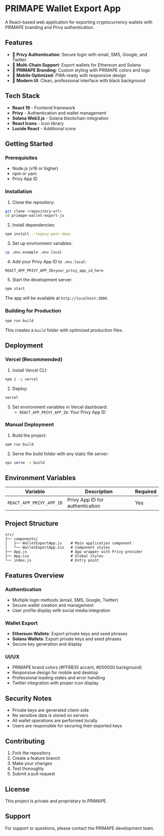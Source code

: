 # PRIMAPE Wallet Export App

A React-based web application for exporting cryptocurrency wallets with PRIMAPE branding and Privy authentication.

## Features

- 🔐 **Privy Authentication**: Secure login with email, SMS, Google, and Twitter
- 💼 **Multi-Chain Support**: Export wallets for Ethereum and Solana
- 🎨 **PRIMAPE Branding**: Custom styling with PRIMAPE colors and logo
- 📱 **Mobile Optimized**: PWA-ready with responsive design
- 🚀 **Modern UI**: Clean, professional interface with black background

## Tech Stack

- **React 19** - Frontend framework
- **Privy** - Authentication and wallet management
- **Solana Web3.js** - Solana blockchain integration
- **React Icons** - Icon library
- **Lucide React** - Additional icons

## Getting Started

### Prerequisites

- Node.js (v16 or higher)
- npm or yarn
- Privy App ID

### Installation

1. Clone the repository:
```bash
git clone <repository-url>
cd primape-wallet-export-js
```

2. Install dependencies:
```bash
npm install --legacy-peer-deps
```

3. Set up environment variables:
```bash
cp .env.example .env.local
```

4. Add your Privy App ID to `.env.local`:
```
REACT_APP_PRIVY_APP_ID=your_privy_app_id_here
```

5. Start the development server:
```bash
npm start
```

The app will be available at `http://localhost:3000`.

### Building for Production

```bash
npm run build
```

This creates a `build` folder with optimized production files.

## Deployment

### Vercel (Recommended)

1. Install Vercel CLI:
```bash
npm i -g vercel
```

2. Deploy:
```bash
vercel
```

3. Set environment variables in Vercel dashboard:
   - `REACT_APP_PRIVY_APP_ID`: Your Privy App ID

### Manual Deployment

1. Build the project:
```bash
npm run build
```

2. Serve the build folder with any static file server:
```bash
npx serve -s build
```

## Environment Variables

| Variable | Description | Required |
|----------|-------------|----------|
| `REACT_APP_PRIVY_APP_ID` | Privy App ID for authentication | Yes |

## Project Structure

```
src/
├── components/
│   ├── WalletExportApp.js    # Main application component
│   └── WalletExportApp.css   # Component styles
├── App.js                    # App wrapper with Privy provider
├── App.css                   # Global styles
└── index.js                  # Entry point
```

## Features Overview

### Authentication
- Multiple login methods (email, SMS, Google, Twitter)
- Secure wallet creation and management
- User profile display with social media integration

### Wallet Export
- **Ethereum Wallets**: Export private keys and seed phrases
- **Solana Wallets**: Export private keys and seed phrases
- Secure key generation and display

### UI/UX
- PRIMAPE brand colors (#FF6B35 accent, #000000 background)
- Responsive design for mobile and desktop
- Professional loading states and error handling
- Twitter integration with proper icon display

## Security Notes

- Private keys are generated client-side
- No sensitive data is stored on servers
- All wallet operations are performed locally
- Users are responsible for securing their exported keys

## Contributing

1. Fork the repository
2. Create a feature branch
3. Make your changes
4. Test thoroughly
5. Submit a pull request

## License

This project is private and proprietary to PRIMAPE.

## Support

For support or questions, please contact the PRIMAPE development team.